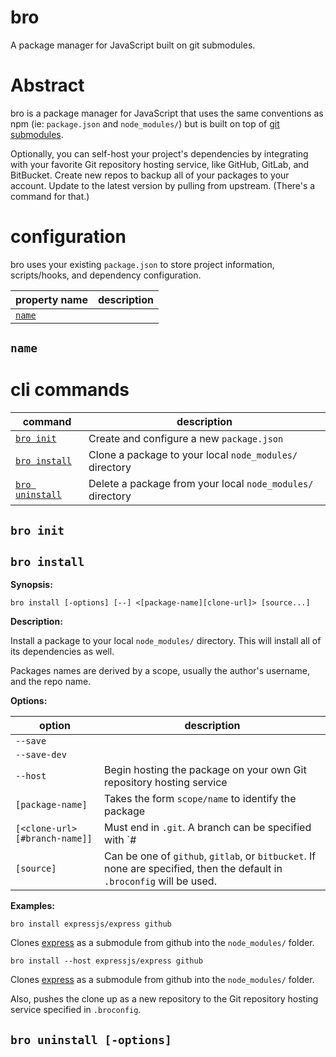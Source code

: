 # bro
A package manager for JavaScript built on git submodules.

# Abstract

bro is a package manager for JavaScript that uses the same conventions as npm (ie: `package.json` and `node_modules/`) but is built on top of [git submodules](https://git-scm.com/book/en/v2/Git-Tools-Submodules).

Optionally, you can self-host your project's dependencies by integrating with your favorite Git repository hosting service, like GitHub, GitLab, and BitBucket. Create new repos to backup all of your packages to your account. Update to the latest version by pulling from upstream. (There's a command for that.)

# configuration

bro uses your existing `package.json` to store project information, scripts/hooks, and dependency configuration.

property name | description
---|---
[`name`](#name) | 

## `name`

# cli commands

command | description
---|---
[`bro init`](#bro-init) | Create and configure a new `package.json`
[`bro install`](#bro-install) | Clone a package to your local `node_modules/` directory
[`bro uninstall`](#bro-uninstall) | Delete a package from your local `node_modules/` directory

## `bro init`

## `bro install`

**Synopsis:**

`bro install [-options] [--] <[package-name][clone-url]> [source...]`

**Description:**

Install a package to your local `node_modules/` directory. This will install all of its dependencies as well.

Packages names are derived by a scope, usually the author's username, and the repo name.

**Options:**

option | description
---|---
`--save` |
`--save-dev` |
`--host` | Begin hosting the package on your own Git repository hosting service
`[package-name]` | Takes the form `scope/name` to identify the package
`[<clone-url>[#branch-name]]` | Must end in `.git`. A branch can be specified with  `#
`[source]` | Can be one of `github`, `gitlab`, or `bitbucket`. If none are specified, then the default in `.broconfig` will be used.


**Examples:**

`bro install expressjs/express github`

Clones [express](https://github.com/expressjs/express) as a submodule from github into the `node_modules/` folder.

`bro install --host expressjs/express github`

Clones [express](https://github.com/expressjs/express) as a submodule from github into the `node_modules/` folder.

Also, pushes the clone up as a new repository to the Git repository hosting service specified in `.broconfig`.


## `bro uninstall [-options]`
